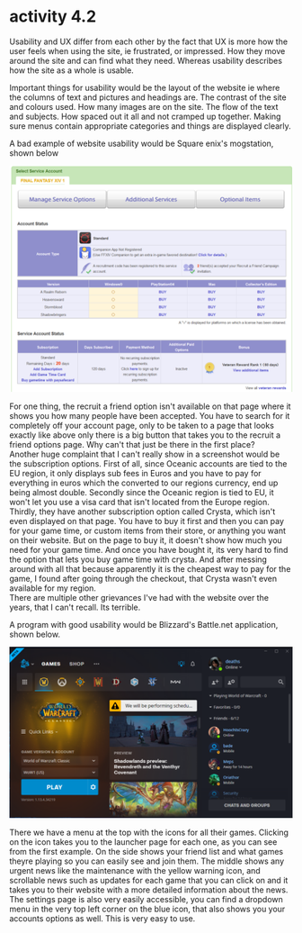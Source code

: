 # activity 4.2

Usability and UX differ from each other by the fact that UX is more how the user feels when using the site, ie frustrated, or impressed. How they move around the site and can find what they need. Whereas usability describes how the site as a whole is usable.

Important things for usability would be the layout of the website ie where the columns of text and pictures and headings are. The contrast of the site and colours used. How many images are on the site. The flow of the text and subjects. How spaced out it all and not cramped up together. Making sure menus contain appropriate categories and things are displayed clearly.

A bad example of website usability would be Square enix's mogstation, shown below

![](../.gitbook/assets/image%20%281%29.png)

For one thing, the recruit a friend option isn't available on that page where it shows you how many people have been accepted. You have to search for it completely off your account page, only to be taken to a page that looks exactly like above only there is a big button that takes you to the recruit a friend options page. Why can't that just be there in the first place?  
Another huge complaint that I can't really show in a screenshot would be the subscription options. First of all, since Oceanic accounts are tied to the EU region, it only displays sub fees in Euros and you have to pay for everything in euros which the converted to our regions currency, end up being almost double. Secondly since the Oceanic region is tied to EU, it won't let you use a visa card that isn't located from the Europe region. Thirdly, they have another subscription option called Crysta, which isn't even displayed on that page. You have to buy it first and then you can pay for your game time, or custom items from their store, or anything you want on their website. But on the page to buy it, it doesn't show how much you need for your game time. And once you have bought it, its very hard to find the option that lets you buy game time with crysta. And after messing around with all that because apparently it is the cheapest way to pay for the game, I found after going through the checkout, that Crysta wasn't even available for my region.  
There are multiple other grievances I've had with the website over the years, that I can't recall. Its terrible.



A program with good usability would be Blizzard's Battle.net application, shown below.

![](../.gitbook/assets/image%20%283%29.png)

There we have a menu at the top with the icons for all their games. Clicking on the icon takes you to the launcher page for each one, as you can see from the first example. On the side shows your friend list and what games theyre playing so you can easily see and join them. The middle shows any urgent news like the maintenance with the yellow warning icon, and scrollable news such as updates for each game that you can click on and it takes you to their website with a more detailed information about the news.  
The settings page is also very easily accessible, you can find a dropdown menu in the very top left corner on the blue icon, that also shows you your accounts options as well. This is very easy to use.

